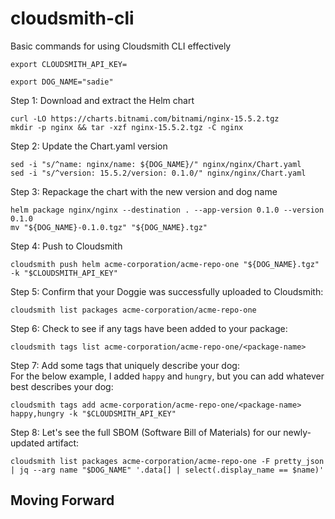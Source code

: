 # cloudsmith-cli
Basic commands for using Cloudsmith CLI effectively

```
export CLOUDSMITH_API_KEY=
```
```
export DOG_NAME="sadie"
```


Step 1: Download and extract the Helm chart
```
curl -LO https://charts.bitnami.com/bitnami/nginx-15.5.2.tgz
mkdir -p nginx && tar -xzf nginx-15.5.2.tgz -C nginx
```

Step 2: Update the Chart.yaml version
```
sed -i "s/^name: nginx/name: ${DOG_NAME}/" nginx/nginx/Chart.yaml
sed -i "s/^version: 15.5.2/version: 0.1.0/" nginx/nginx/Chart.yaml
```

Step 3: Repackage the chart with the new version and dog name
```
helm package nginx/nginx --destination . --app-version 0.1.0 --version 0.1.0
mv "${DOG_NAME}-0.1.0.tgz" "${DOG_NAME}.tgz"
```

Step 4: Push to Cloudsmith
```
cloudsmith push helm acme-corporation/acme-repo-one "${DOG_NAME}.tgz" -k "$CLOUDSMITH_API_KEY"
```

Step 5: Confirm that your Doggie was successfully uploaded to Cloudsmith:
```
cloudsmith list packages acme-corporation/acme-repo-one
```

Step 6: Check to see if any tags have been added to your package:
```
cloudsmith tags list acme-corporation/acme-repo-one/<package-name>
```

Step 7: Add some tags that uniquely describe your dog: <br/>
For the below example, I added ```happy``` and ```hungry```, but you can add whatever best describes your dog:
```
cloudsmith tags add acme-corporation/acme-repo-one/<package-name> happy,hungry -k "$CLOUDSMITH_API_KEY"
```

Step 8: Let's see the full SBOM (Software Bill of Materials) for our newly-updated artifact:
```
cloudsmith list packages acme-corporation/acme-repo-one -F pretty_json | jq --arg name "$DOG_NAME" '.data[] | select(.display_name == $name)'
```


## Moving Forward

